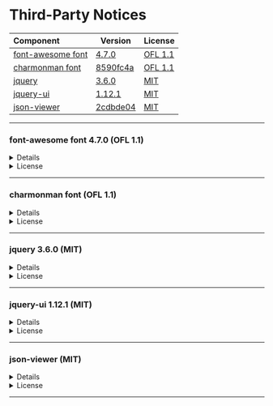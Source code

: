 # Third-Party Notices


<!--
-------------------------------------------------------------------------------

<a name="#"></a>

### ... (MIT)

  <details><summary>Details</summary>

  #### Origin

  - **Project**   - [            ][-git]
  - **Author**    - [            ][-who]
  - **License**   - [MIT License ][-lic]
  - **Version**   - [            ][-tre]
  - **Published** - 
  - **Language**  - `JavaScript`

  #### Usage

  - **Added** - 
  - **Purpose** - Library
  - **Linkage** - Repackaged (partial, minified)

  #### Paths

  - [/pytableaux/]()

  </details>

  <details><summary>License</summary>

  ```

  ```
  </details>

[-git]: https://github.com/
[-who]: https://github.com/
[-tre]: https://github.com/
[-lic]: https://github.com/

-------------------------------------------------------------------------------
-->
| Component                | Version                | License             |
|:-------------------------|------------------------|---------------------|
| [font-awesome font](#e4bb) | [ 4.7.0    ][e4bb-tre] | [OFL 1.1][e4bb-lic] |
| [charmonman font](#7aa0) | [ 8590fc4a ][7aa0-tre] | [OFL 1.1][7aa0-lic] |
| [jquery      ](#8fb8)    | [ 3.6.0    ][8fb8-tre] | [MIT    ][8fb8-lic] |
| [jquery-ui   ](#4e0f)    | [ 1.12.1   ][4e0f-tre] | [MIT    ][4e0f-lic] |
| [json-viewer ](#2cdb)    | [ 2cdbde04 ][2cdb-tre] | [MIT    ][2cdb-lic] |
<!--
| [ ](#)  | [  ][-tre] | [MIT][-lic]  |
| [ ](#)  | [  ][-tre] | [MIT][-lic]  |
| [ ](#)  | [  ][-tre] | [MIT][-lic]  |
-->

-------------------------------------------------------------------------------

<a name="#e4bb"></a>

### font-awesome font 4.7.0 (OFL 1.1)

  <details><summary>Details</summary>

  #### Origin

  - **Project**   - [Font Awesome][e4bb-git]
  - **Author**    - [Dave Gandy][e4bb-who]
  - **License**   - [SIL Open Font License, Version 1.1][e4bb-lic]
  - **Version**   - [4.7.0][e4bb-tre]
  - **Published** - 2016-10-24
  - **Language**  - `opentype` `TTF`

  #### Usage

  - **Added**   - 2021-10-06
  - **Purpose** - Web Font
  - **Linkage** - Repackaged (partial)

  #### Paths

  - [/pytableaux/web/static/css/fonts/fontawesome](/pytableaux/web/static/css/fonts/fontawesome)

  </details>

  <details><summary>License</summary>

  ```
  Copyright (c) 2012-2016, Dave Gandy (<dave@fontawesome.io>).

  This Font Software is licensed under the SIL Open Font License, Version 1.1.

  This license is copied below, and is also available with a FAQ at: https://scripts.sil.org/OFL

  SIL OPEN FONT LICENSE
  Version 1.1 - 26 February 2007

  PREAMBLE
  The goals of the Open Font License (OFL) are to stimulate worldwide
  development of collaborative font projects, to support the font creation
  efforts of academic and linguistic communities, and to provide a free and
  open framework in which fonts may be shared and improved in partnership
  with others.

  The OFL allows the licensed fonts to be used, studied, modified and
  redistributed freely as long as they are not sold by themselves. The
  fonts, including any derivative works, can be bundled, embedded,
  redistributed and/or sold with any software provided that any reserved
  names are not used by derivative works. The fonts and derivatives,
  however, cannot be released under any other type of license. The
  requirement for fonts to remain under this license does not apply
  to any document created using the fonts or their derivatives.

  DEFINITIONS
  "Font Software" refers to the set of files released by the Copyright
  Holder(s) under this license and clearly marked as such. This may
  include source files, build scripts and documentation.

  "Reserved Font Name" refers to any names specified as such after the
  copyright statement(s).

  "Original Version" refers to the collection of Font Software components as
  distributed by the Copyright Holder(s).

  "Modified Version" refers to any derivative made by adding to, deleting,
  or substituting — in part or in whole — any of the components of the
  Original Version, by changing formats or by porting the Font Software to a
  new environment.

  "Author" refers to any designer, engineer, programmer, technical
  writer or other person who contributed to the Font Software.

  PERMISSION & CONDITIONS
  Permission is hereby granted, free of charge, to any person obtaining
  a copy of the Font Software, to use, study, copy, merge, embed, modify,
  redistribute, and sell modified and unmodified copies of the Font
  Software, subject to the following conditions:

  1) Neither the Font Software nor any of its individual components,
  in Original or Modified Versions, may be sold by itself.

  2) Original or Modified Versions of the Font Software may be bundled,
  redistributed and/or sold with any software, provided that each copy
  contains the above copyright notice and this license. These can be
  included either as stand-alone text files, human-readable headers or
  in the appropriate machine-readable metadata fields within text or
  binary files as long as those fields can be easily viewed by the user.

  3) No Modified Version of the Font Software may use the Reserved Font
  Name(s) unless explicit written permission is granted by the corresponding
  Copyright Holder. This restriction only applies to the primary font name as
  presented to the users.

  4) The name(s) of the Copyright Holder(s) or the Author(s) of the Font
  Software shall not be used to promote, endorse or advertise any
  Modified Version, except to acknowledge the contribution(s) of the
  Copyright Holder(s) and the Author(s) or with their explicit written
  permission.

  5) The Font Software, modified or unmodified, in part or in whole,
  must be distributed entirely under this license, and must not be
  distributed under any other license. The requirement for fonts to
  remain under this license does not apply to any document created
  using the Font Software.

  TERMINATION
  This license becomes null and void if any of the above conditions are
  not met.

  DISCLAIMER
  THE FONT SOFTWARE IS PROVIDED "AS IS", WITHOUT WARRANTY OF ANY KIND,
  EXPRESS OR IMPLIED, INCLUDING BUT NOT LIMITED TO ANY WARRANTIES OF
  MERCHANTABILITY, FITNESS FOR A PARTICULAR PURPOSE AND NONINFRINGEMENT
  OF COPYRIGHT, PATENT, TRADEMARK, OR OTHER RIGHT. IN NO EVENT SHALL THE
  COPYRIGHT HOLDER BE LIABLE FOR ANY CLAIM, DAMAGES OR OTHER LIABILITY,
  INCLUDING ANY GENERAL, SPECIAL, INDIRECT, INCIDENTAL, OR CONSEQUENTIAL
  DAMAGES, WHETHER IN AN ACTION OF CONTRACT, TORT OR OTHERWISE, ARISING
  FROM, OUT OF THE USE OR INABILITY TO USE THE FONT SOFTWARE OR FROM
  OTHER DEALINGS IN THE FONT SOFTWARE.
  ```
  </details>

[e4bb-git]: https://github.com/FortAwesome/Font-Awesome
[e4bb-who]: https://github.com/davegandy
[e4bb-tre]: https://github.com/FortAwesome/Font-Awesome/tree/v4.7.0
[e4bb-lic]: https://fontawesome.com/license/free

-------------------------------------------------------------------------------

<a name="#7aa0"></a>

### charmonman font (OFL 1.1)

  <details><summary>Details</summary>

  #### Origin

  - **Project**   - [Charmonman][7aa0-git]
  - **Author**    - [Cadson Demak and others][7aa0-who]
  - **License**   - [SIL Open Font License, Version 1.1][7aa0-lic]
  - **Version**   - [#8590fc4a][7aa0-tre]
  - **Published** - 2018-08-20
  - **Language**  - `glyphs` `TTF`

  #### Usage

  - **Added** - 2020-05-21
  - **Update** - 2022-04-17
  - **Purpose** - Web Font
  - **Linkage** - Repackaged (partial)

  #### Paths

  - [/pytableaux/web/static/css/fonts/charmonman](/pytableaux/web/static/css/fonts/charmonman)

  </details>

  <details><summary>License</summary>

  ```
  Copyright 2018 The Charmonman Project Authors (https://github.com/cadsondemak/Charmonman)

  This Font Software is licensed under the SIL Open Font License, Version 1.1.
  This license is copied below, and is also available with a FAQ at:
  http://scripts.sil.org/OFL

  -----------------------------------------------------------
  SIL OPEN FONT LICENSE Version 1.1 - 26 February 2007
  -----------------------------------------------------------

  PREAMBLE
  The goals of the Open Font License (OFL) are to stimulate worldwide
  development of collaborative font projects, to support the font creation
  efforts of academic and linguistic communities, and to provide a free and
  open framework in which fonts may be shared and improved in partnership
  with others.

  The OFL allows the licensed fonts to be used, studied, modified and
  redistributed freely as long as they are not sold by themselves. The
  fonts, including any derivative works, can be bundled, embedded, 
  redistributed and/or sold with any software provided that any reserved
  names are not used by derivative works. The fonts and derivatives,
  however, cannot be released under any other type of license. The
  requirement for fonts to remain under this license does not apply
  to any document created using the fonts or their derivatives.

  DEFINITIONS
  "Font Software" refers to the set of files released by the Copyright
  Holder(s) under this license and clearly marked as such. This may
  include source files, build scripts and documentation.

  "Reserved Font Name" refers to any names specified as such after the
  copyright statement(s).

  "Original Version" refers to the collection of Font Software components as
  distributed by the Copyright Holder(s).

  "Modified Version" refers to any derivative made by adding to, deleting,
  or substituting -- in part or in whole -- any of the components of the
  Original Version, by changing formats or by porting the Font Software to a
  new environment.

  "Author" refers to any designer, engineer, programmer, technical
  writer or other person who contributed to the Font Software.

  PERMISSION & CONDITIONS
  Permission is hereby granted, free of charge, to any person obtaining
  a copy of the Font Software, to use, study, copy, merge, embed, modify,
  redistribute, and sell modified and unmodified copies of the Font
  Software, subject to the following conditions:

  1) Neither the Font Software nor any of its individual components,
  in Original or Modified Versions, may be sold by itself.

  2) Original or Modified Versions of the Font Software may be bundled,
  redistributed and/or sold with any software, provided that each copy
  contains the above copyright notice and this license. These can be
  included either as stand-alone text files, human-readable headers or
  in the appropriate machine-readable metadata fields within text or
  binary files as long as those fields can be easily viewed by the user.

  3) No Modified Version of the Font Software may use the Reserved Font
  Name(s) unless explicit written permission is granted by the corresponding
  Copyright Holder. This restriction only applies to the primary font name as
  presented to the users.

  4) The name(s) of the Copyright Holder(s) or the Author(s) of the Font
  Software shall not be used to promote, endorse or advertise any
  Modified Version, except to acknowledge the contribution(s) of the
  Copyright Holder(s) and the Author(s) or with their explicit written
  permission.

  5) The Font Software, modified or unmodified, in part or in whole,
  must be distributed entirely under this license, and must not be
  distributed under any other license. The requirement for fonts to
  remain under this license does not apply to any document created
  using the Font Software.

  TERMINATION
  This license becomes null and void if any of the above conditions are
  not met.

  DISCLAIMER
  THE FONT SOFTWARE IS PROVIDED "AS IS", WITHOUT WARRANTY OF ANY KIND,
  EXPRESS OR IMPLIED, INCLUDING BUT NOT LIMITED TO ANY WARRANTIES OF
  MERCHANTABILITY, FITNESS FOR A PARTICULAR PURPOSE AND NONINFRINGEMENT
  OF COPYRIGHT, PATENT, TRADEMARK, OR OTHER RIGHT. IN NO EVENT SHALL THE
  COPYRIGHT HOLDER BE LIABLE FOR ANY CLAIM, DAMAGES OR OTHER LIABILITY,
  INCLUDING ANY GENERAL, SPECIAL, INDIRECT, INCIDENTAL, OR CONSEQUENTIAL
  DAMAGES, WHETHER IN AN ACTION OF CONTRACT, TORT OR OTHERWISE, ARISING
  FROM, OUT OF THE USE OR INABILITY TO USE THE FONT SOFTWARE OR FROM
  OTHER DEALINGS IN THE FONT SOFTWARE.
  ```
  </details>

[7aa0-git]: https://github.com/cadsondemak/Charmonman
[7aa0-who]: https://github.com/cadsondemak/Charmonman/raw/8590fc4a/AUTHORS.txt
[7aa0-tre]: https://github.com/cadsondemak/Charmonman/tree/8590fc4a
[7aa0-lic]: https://github.com/cadsondemak/Charmonman/raw/8590fc4a/OFL.txt

-------------------------------------------------------------------------------

<a name="8fb8"></a>

### jquery 3.6.0 (MIT)

  <details><summary>Details</summary>

  #### Origin

  - **Project**   - [jQuery JavaScript Library   ][8fb8-git]
  - **Author**    - [OpenJS Foundation and others][8fb8-who]
  - **License**   - [MIT License                 ][8fb8-lic]
  - **Version**   - [v3.6.0                      ][8fb8-tre]
  - **Published** - 2021-03-02
  - **Language**  - `JavaScript`

  #### Usage

  - **Added**   - 2021-09-25
  - **Purpose** - Library
  - **Linkage** - Repackaged (partial, minified)

  #### Paths

  - [/pytableaux/web/static/js/jquery-3.6.0.min.js](/pytableaux/web/static/js/jquery-3.6.0.min.js)

  </details>

  <details><summary>License</summary>

  ```
  Copyright OpenJS Foundation and other contributors, https://openjsf.org/

  Permission is hereby granted, free of charge, to any person obtaining
  a copy of this software and associated documentation files (the
  "Software"), to deal in the Software without restriction, including
  without limitation the rights to use, copy, modify, merge, publish,
  distribute, sublicense, and/or sell copies of the Software, and to
  permit persons to whom the Software is furnished to do so, subject to
  the following conditions:

  The above copyright notice and this permission notice shall be
  included in all copies or substantial portions of the Software.

  THE SOFTWARE IS PROVIDED "AS IS", WITHOUT WARRANTY OF ANY KIND,
  EXPRESS OR IMPLIED, INCLUDING BUT NOT LIMITED TO THE WARRANTIES OF
  MERCHANTABILITY, FITNESS FOR A PARTICULAR PURPOSE AND
  NONINFRINGEMENT. IN NO EVENT SHALL THE AUTHORS OR COPYRIGHT HOLDERS BE
  LIABLE FOR ANY CLAIM, DAMAGES OR OTHER LIABILITY, WHETHER IN AN ACTION
  OF CONTRACT, TORT OR OTHERWISE, ARISING FROM, OUT OF OR IN CONNECTION
  WITH THE SOFTWARE OR THE USE OR OTHER DEALINGS IN THE SOFTWARE.
  ```
  </details>

[8fb8-git]: https://github.com/jquery/jquery
[8fb8-who]: https://openjsf.org/
[8fb8-tre]: https://github.com/jquery/jquery/tree/3.6.0
[8fb8-lic]: https://github.com/jquery/jquery/raw/3.6.0/LICENSE.txt

-------------------------------------------------------------------------------

<a name="4e0f"></a>

### jquery-ui 1.12.1 (MIT)

  <details><summary>Details</summary>

  #### Origin

  - **Project**   - [jQuery UI                   ][4e0f-git]
  - **Author**    - [jQuery Foundation and others][4e0f-who]
  - **License**   - [MIT License                 ][4e0f-lic]
  - **Version**   - [v1.12.1                     ][4e0f-tre]
  - **Published** - 2016-09-14
  - **Language**  - `JavaScript` `CSS`

  #### Usage

  - **Added**   - 2020-05-13
  - **Purpose** - Library
  - **Linkage** - Repackaged (partial, minified)

  #### Paths

  - [/pytableaux/web/static/js/jquery-ui.min.js](/pytableaux/web/static/js/jquery-ui.min.js)
  - [/pytableaux/web/static/ui-base](/pytableaux/web/static/ui-base)
  - [/pytableaux/web/static/ui-controls](/pytableaux/web/static/ui-controls)

  </details>

  <details><summary>License</summary>

  ```
  Copyright jQuery Foundation and other contributors, https://jquery.org/

  Permission is hereby granted, free of charge, to any person obtaining
  a copy of this software and associated documentation files (the
  "Software"), to deal in the Software without restriction, including
  without limitation the rights to use, copy, modify, merge, publish,
  distribute, sublicense, and/or sell copies of the Software, and to
  permit persons to whom the Software is furnished to do so, subject to
  the following conditions:

  The above copyright notice and this permission notice shall be
  included in all copies or substantial portions of the Software.

  THE SOFTWARE IS PROVIDED "AS IS", WITHOUT WARRANTY OF ANY KIND,
  EXPRESS OR IMPLIED, INCLUDING BUT NOT LIMITED TO THE WARRANTIES OF
  MERCHANTABILITY, FITNESS FOR A PARTICULAR PURPOSE AND
  NONINFRINGEMENT. IN NO EVENT SHALL THE AUTHORS OR COPYRIGHT HOLDERS BE
  LIABLE FOR ANY CLAIM, DAMAGES OR OTHER LIABILITY, WHETHER IN AN ACTION
  OF CONTRACT, TORT OR OTHERWISE, ARISING FROM, OUT OF OR IN CONNECTION
  WITH THE SOFTWARE OR THE USE OR OTHER DEALINGS IN THE SOFTWARE.
  ```
  </details>

[4e0f-git]: https://github.com/jquery/jquery-ui
[4e0f-who]: https://jquery.org/
[4e0f-tre]: https://github.com/jquery/jquery-ui/tree/1.12.1
[4e0f-lic]: https://github.com/jquery/jquery-ui/raw/1.12.1/LICENSE.txt

-------------------------------------------------------------------------------

<a name="2cdb"></a>

### json-viewer (MIT)

  <details><summary>Details</summary>

  #### Origin

  - **Project**   - [jQuery json-viewer][2cdb-git]
  - **Author**    - [Alexandre Bodelot ][2cdb-who]
  - **License**   - [MIT License       ][2cdb-lic]
  - **Version**   - [#2cdbde04         ][2cdb-tre]
  - **Published** - 2021-07-16
  - **Language**  - `JavaScript` `CSS`

  #### Usage

  - **Added** - 2022-03-21
  - **Purpose** - Development Tool
  - **Linkage** - Repackaged (partial)

  #### Paths

  - [/pytableaux/web/static/json-viewer](/pytableaux/web/static/json-viewer)

  #### Modifications

  - [5d52567d][5d52567d] 2022-03-21
  - [8975c62b][8975c62b] 2022-03-21

  </details>

  <details><summary>License</summary>

  ```
  The MIT License (MIT)

  Copyright (c) 2014 Alexandre Bodelot

  Permission is hereby granted, free of charge, to any person obtaining a copy
  of this software and associated documentation files (the "Software"), to deal
  in the Software without restriction, including without limitation the rights
  to use, copy, modify, merge, publish, distribute, sublicense, and/or sell
  copies of the Software, and to permit persons to whom the Software is
  furnished to do so, subject to the following conditions:

  The above copyright notice and this permission notice shall be included in all
  copies or substantial portions of the Software.

  THE SOFTWARE IS PROVIDED "AS IS", WITHOUT WARRANTY OF ANY KIND, EXPRESS OR
  IMPLIED, INCLUDING BUT NOT LIMITED TO THE WARRANTIES OF MERCHANTABILITY,
  FITNESS FOR A PARTICULAR PURPOSE AND NONINFRINGEMENT. IN NO EVENT SHALL THE
  AUTHORS OR COPYRIGHT HOLDERS BE LIABLE FOR ANY CLAIM, DAMAGES OR OTHER
  LIABILITY, WHETHER IN AN ACTION OF CONTRACT, TORT OR OTHERWISE, ARISING FROM,
  OUT OF OR IN CONNECTION WITH THE SOFTWARE OR THE USE OR OTHER DEALINGS IN THE
  SOFTWARE.
  ```
  </details>

[2cdb-git]: https://github.com/abodelot/jquery.json-viewer
[2cdb-who]: https://github.com/abodelot
[2cdb-lic]: https://github.com/abodelot/jquery.json-viewer/raw/2cdbde04/LICENSE
[2cdb-tre]: https://github.com/abodelot/jquery.json-viewer/tree/2cdbde044104075b1ece6fcf6d395f327fe2f01f
[8975c62b]: https://github.com/owings1/pytableaux/commit/8975c62bde1d8ff976a393550c898801baf47169
[5d52567d]: https://github.com/owings1/pytableaux/commit/5d52567da020cd49185017c7440a78f4f1bf83a4

-------------------------------------------------------------------------------
